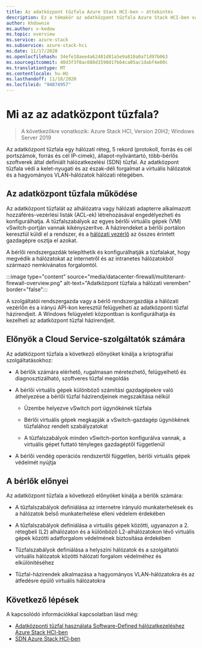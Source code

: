 ```yaml
---
title: Az adatközpont tűzfala Azure Stack HCI-ben – áttekintés
description: Ez a témakör az adatközpont tűzfala Azure Stack HCI-ben való megismerésére használható.
author: khdownie
ms.author: v-kedow
ms.topic: overview
ms.service: azure-stack
ms.subservice: azure-stack-hci
ms.date: 11/17/2020
ms.openlocfilehash: 34efe18aee4a62481d81a5e9a810a0a71d97b063
ms.sourcegitcommit: 40d3f3f0ac088d1590d1fb64ca05ac1dabf4e00c
ms.translationtype: MT
ms.contentlocale: hu-HU
ms.lasthandoff: 11/18/2020
ms.locfileid: "94874957"
---
```

# <a name="what-is-datacenter-firewall"></a>Mi az az adatközpont tűzfala?

> A következőkre vonatkozik: Azure Stack HCI, Version 20H2; Windows Server 2019

Az adatközpont tűzfala egy hálózati réteg, 5 rekord (protokoll, forrás és cél portszámok, forrás és cél IP-címek), állapot-nyilvántartó, több-bérlős szoftverek által definiált hálózatkezelési (SDN) tűzfal. Az adatközpont tűzfala védi a kelet-nyugati és az észak-déli forgalmat a virtuális hálózatok és a hagyományos VLAN-hálózatok hálózati rétegében.

## <a name="how-datacenter-firewall-works"></a>Az adatközpont tűzfala működése

Az adatközpont tűzfalát az alhálózatra vagy hálózati adapterre alkalmazott hozzáférés-vezérlési listák (ACL-ek) létrehozásával engedélyezheti és konfigurálhatja. A tűzfalszabályok az egyes bérlői virtuális gépek (VM) vSwitch-portján vannak kikényszerítve. A házirendeket a bérlői portálon keresztül küldi el a rendszer, és a [hálózati vezérlő](network-controller-overview.md) az összes érintett gazdagépre osztja el azokat.

A bérlői rendszergazdák telepíthetik és konfigurálhatják a tűzfalakat, hogy megvédik a hálózatokat az internetről és az intranetes hálózatokból származó nemkívánatos forgalomtól.

:::image type="content" source="media/datacenter-firewall/multitenant-firewall-overview.png" alt-text="Adatközpont tűzfala a hálózati veremben" border="false":::

A szolgáltatói rendszergazda vagy a bérlő rendszergazdája a hálózati vezérlőn és a irányú API-kon keresztül felügyelheti az adatközponti tűzfal házirendjeit. A Windows felügyeleti központban is konfigurálhatja és kezelheti az adatközpont tűzfal házirendjeit.

## <a name="advantages-for-cloud-service-providers"></a>Előnyök a Cloud Service-szolgáltatók számára

Az adatközpont tűzfala a következő előnyöket kínálja a kriptográfiai szolgáltatásokhoz:

- A bérlők számára elérhető, rugalmasan méretezhető, felügyelhető és diagnosztizálható, szoftveres tűzfal megoldás

- A bérlői virtuális gépek különböző számítási gazdagépekre való áthelyezése a bérlői tűzfal házirendjeinek megszakítása nélkül

    - Üzembe helyezve vSwitch port ügynökének tűzfala

    - Bérlői virtuális gépek megkapják a vSwitch-gazdagép ügynökének tűzfalához rendelt szabályzatokat

    - A tűzfalszabályok minden vSwitch-porton konfigurálva vannak, a virtuális gépet futtató tényleges gazdagéptől függetlenül

- A bérlői vendég operációs rendszertől független, bérlői virtuális gépek védelmét nyújtja

## <a name="advantages-for-tenants"></a>A bérlők előnyei

Az adatközpont tűzfala a következő előnyöket kínálja a bérlők számára:

- A tűzfalszabályok definiálása az internetre irányuló munkaterhelések és a hálózatok belső munkaterhelése elleni védelem érdekében

- A tűzfalszabályok definiálása a virtuális gépek közötti, ugyanazon a 2. rétegbeli (L2) alhálózaton és a különböző L2-alhálózatokon lévő virtuális gépek közötti adatforgalom védelmének biztosítása érdekében

- Tűzfalszabályok definiálása a helyszíni hálózatok és a szolgáltatói virtuális hálózatok közötti hálózati forgalom védelméhez és elkülönítéséhez

- Tűzfal-házirendek alkalmazása a hagyományos VLAN-hálózatokra és az átfedésre épülő virtuális hálózatokra

## <a name="next-steps"></a>Következő lépések

A kapcsolódó információkkal kapcsolatban lásd még:

- [Adatközponti tűzfal használata Software-Defined hálózatkezeléshez Azure Stack HCI-ben](../manage/use-datacenter-firewall.md)
- [SDN Azure Stack HCI-ben](software-defined-networking.md)